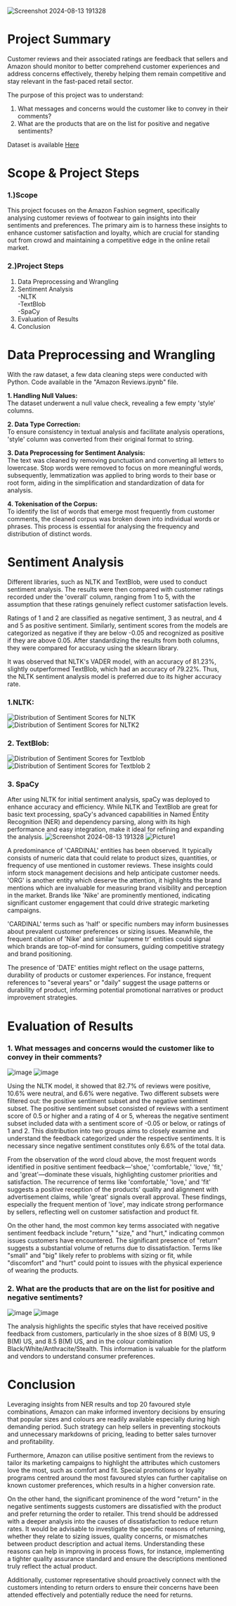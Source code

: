 
![Screenshot 2024-08-13 191328](https://github.com/user-attachments/assets/0a7f496c-e38f-421d-aec0-3cba5f1fe6f5)

# Project Summary
Customer reviews and their associated ratings are feedback that sellers and Amazon should monitor to better comprehend customer experiences and address concerns effectively, thereby helping them remain competitive and stay relevant in the fast-paced retail sector.

The purpose of this project was to understand:

1. What messages and concerns would the customer like to convey in their comments?
2. What are the products that are on the list for positive and negative sentiments?

Dataset is available [Here](https://github.com/ChanWenLe/Natural-Language-Processing/blob/main/New%20folder/AMAZON_FASHION_5.json.gz)

# Scope & Project Steps
### 1.)Scope

This project focuses on the Amazon Fashion segment, specifically analysing customer reviews of footwear to gain insights into their sentiments and preferences. The primary aim is to harness these insights to enhance customer satisfaction and loyalty, which are crucial for standing out from crowd and maintaining a competitive edge in the online retail market.

### 2.)Project Steps
1. Data Preprocessing and Wrangling
2. Sentiment Analysis <br>
   -NLTK <br>
   -TextBlob <br>
   -SpaCy
3. Evaluation of Results
4. Conclusion

# Data Preprocessing and Wrangling
With the raw dataset, a few data cleaning steps were conducted with Python. Code available in the "Amazon Reviews.ipynb" file.

**1.  Handling Null Values:** <br> The dataset underwent a null value check, revealing a few empty 'style' columns. <br>

**2.  Data Type Correction:** <br> To ensure consistency in textual analysis and facilitate analysis operations, 'style' column was converted from their original format to string. <br>

**3. Data Preprocessing for Sentiment Analysis:** <br>The text was cleaned by removing punctuation and converting all letters to lowercase. Stop words were removed to focus on more meaningful words, subsequently, lemmatization was applied to bring words to their base or root form, aiding in the simplification and standardization of data for analysis. <br>

**4.  Tokenisation of the Corpus:** <br> To identify the list of words that emerge most frequently from customer comments, the cleaned corpus was broken down into individual words or phrases. This process is essential for analysing the frequency and distribution of distinct words.  <br>

# Sentiment Analysis

Different libraries, such as NLTK and TextBlob, were used to conduct sentiment analysis. The results were then compared with customer ratings recorded under the 'overall' column, ranging from 1 to 5, with the assumption that these ratings genuinely reflect customer satisfaction levels.

Ratings of 1 and 2 are classified as negative sentiment, 3 as neutral, and 4 and 5 as positive sentiment. Similarly, sentiment scores from the models are categorized as negative if they are below -0.05 and recognized as positive if they are above 0.05. After standardizing the results from both columns, they were compared for accuracy using the sklearn library.

It was observed that NLTK's VADER model, with an accuracy of 81.23%, slightly outperformed TextBlob, which had an accuracy of 79.22%. Thus, the NLTK sentiment analysis model is preferred due to its higher accuracy rate.

### 1.NLTK:
![Distribution of Sentiment Scores for NLTK](https://github.com/user-attachments/assets/f39fb666-6840-4941-98bc-dac6f91b7c47)
![Distribution of Sentiment Scores for NLTK2](https://github.com/user-attachments/assets/2852de58-c19c-41a8-8bb8-91847631f99f)



### 2. TextBlob:
![Distribution of Sentiment Scores for Textblob](https://github.com/user-attachments/assets/cefd0636-a762-4445-9789-e1403b16aa94)
![Distribution of Sentiment Scores for Textblob 2](https://github.com/user-attachments/assets/4f784a06-4385-432e-a68f-a6fc8e3d4585)


### 3. SpaCy
After using NLTK for initial sentiment analysis, spaCy was deployed to enhance accuracy and efficiency. While NLTK and TextBlob are great for basic text processing, spaCy's advanced capabilities in Named Entity Recognition (NER) and dependency parsing, along with its high performance and easy integration, make it ideal for refining and expanding the analysis.
![Screenshot 2024-08-13 191328](https://github.com/user-attachments/assets/df7891b7-ea79-4bbc-b926-67011075de1a)
![Picture1](https://github.com/user-attachments/assets/8983906e-3c59-4394-82a8-c65d8707c168)

A predominance of 'CARDINAL' entities has been observed. It typically consists of numeric data that could relate to product sizes, quantities, or frequency of use mentioned in customer reviews. These insights could inform stock management decisions and help anticipate customer needs. 'ORG' is another entity which deserve the attention, it highlights the brand mentions which are invaluable for measuring brand visibility and perception in the market. Brands like 'Nike' are prominently mentioned, indicating significant customer engagement that could drive strategic marketing campaigns.

'CARDINAL' terms such as 'half' or specific numbers may inform businesses about prevalent customer preferences or sizing issues. Meanwhile, the frequent citation of 'Nike' and similar 'supreme tr' entities could signal which brands are top-of-mind for consumers, guiding competitive strategy and brand positioning.

The presence of 'DATE' entities might reflect on the usage patterns, durability of products or customer experiences. For instance, frequent references to "several years" or "daily" suggest the usage patterns or durability of product, informing potential promotional narratives or product improvement strategies.


# Evaluation of Results


### 1. What messages and concerns would the customer like to convey in their comments?

![image](https://github.com/user-attachments/assets/6976de95-4b97-4211-945c-8e9d55492f33)
![image](https://github.com/user-attachments/assets/bd115277-4106-4340-98ef-2fd07963fa77)

Using the NLTK model, it showed that 82.7% of reviews were positive, 10.6% were neutral, and 6.6% were negative. Two different subsets were filtered out: the positive sentiment subset and the negative sentiment subset. The positive sentiment subset consisted of reviews with a sentiment score of 0.5 or higher and a rating of 4 or 5, whereas the negative sentiment subset included data with a sentiment score of -0.05 or below, or ratings of 1 and 2. This distribution into two groups aims to closely examine and understand the feedback categorized under the respective sentiments. It is necessary since negative sentiment constitutes only 6.6% of the total data.

From the observation of the word cloud above, the most frequent words identified in positive sentiment feedback—'shoe,' 'comfortable,' 'love,' 'fit,' and 'great'—dominate these visuals, highlighting customer priorities and satisfaction. The recurrence of terms like 'comfortable,' 'love,' and 'fit' suggests a positive reception of the products' quality and alignment with advertisement claims, while 'great' signals overall approval. These findings, especially the frequent mention of 'love', may indicate strong performance by sellers, reflecting well on customer satisfaction and product fit.

On the other hand, the most common key terms associated with negative sentiment feedback include "return," "size," and "hurt," indicating common issues customers have encountered. The significant presence of "return" suggests a substantial volume of returns due to dissatisfaction. Terms like "small" and "big" likely refer to problems with sizing or fit, while "discomfort" and "hurt" could point to issues with the physical experience of wearing the products.

### 2. What are the products that are on the list for positive and negative sentiments?
![image](https://github.com/user-attachments/assets/6c796208-e84c-45af-95d4-4b54080c0182)
![image](https://github.com/user-attachments/assets/c2ec7b97-fd0d-49ee-ac3b-bb0486282897)

The analysis highlights the specific styles that have received positive feedback from customers, particularly in the shoe sizes of 8 B(M) US, 9 B(M) US, and 8.5 B(M) US, and in the colour combination Black/White/Anthracite/Stealth. This information is valuable for the platform and vendors to understand consumer preferences.

# Conclusion

Leveraging insights from NER results and top 20 favoured style combinations, Amazon can make informed inventory decisions by ensuring that popular sizes and colours are readily available especially during high demanding period. Such strategy can help sellers in preventing stockouts and unnecessary markdowns of pricing, leading to better sales turnover and profitability.

Furthermore, Amazon can utilise positive sentiment from the reviews to tailor its marketing campaigns to highlight the attributes which customers love the most, such as comfort and fit. Special promotions or loyalty programs centred around the most favoured styles can further capitalise on known customer preferences, which results in a higher conversion rate.

On the other hand, the significant prominence of the word "return" in the negative sentiments suggests customers are dissatisfied with the product and prefer returning the order to retailer. This trend should be addressed with a deeper analysis into the causes of dissatisfaction to reduce return rates. It would be advisable to investigate the specific reasons of returning, whether they relate to sizing issues, quality concerns, or mismatches between product description and actual items. Understanding these reasons can help in improving in process flows, for instance, implementing a tighter quality assurance standard and ensure the descriptions mentioned truly reflect the actual product. 

Additionally, customer representative should proactively connect with the customers intending to return orders to ensure their concerns have been attended effectively and potentially reduce the need for returns. 

